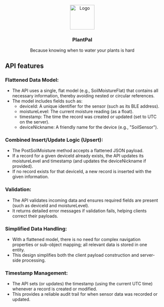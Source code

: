 
<br/>
<div align="center">
<a href="https://github.com/programmingPug/plantpal">
<img src="https://imgur.com/BdczfrQ.png" alt="Logo" width="80" height="80">
</a>
<h3 align="center">PlantPal</h3>
<p align="center">
Because knowing when to water your plants is hard
</p>
</div>

## API features

### Flattened Data Model:

- The API uses a single, flat model (e.g., SoilMoistureFlat) that contains all necessary information, thereby avoiding nested or circular references.
- The model includes fields such as:
  - deviceId: A unique identifier for the sensor (such as its BLE address).
  - moistureLevel: The current moisture reading (as a float).
  - timestamp: The time the record was created or updated (set to UTC on the server).
  - deviceNickname: A friendly name for the device (e.g., "SoilSensor").

### Combined Insert/Update Logic (Upsert):

- The PostSoilMoisture method accepts a flattened JSON payload.
- If a record for a given deviceId already exists, the API updates its moistureLevel and timestamp (and updates the deviceNickname if provided).
- If no record exists for that deviceId, a new record is inserted with the given information.

### Validation:

- The API validates incoming data and ensures required fields are present (such as deviceId and moistureLevel).
- It returns detailed error messages if validation fails, helping clients correct their payloads.

### Simplified Data Handling:

- With a flattened model, there is no need for complex navigation properties or sub-object mapping; all relevant data is stored in one entity.
- This design simplifies both the client payload construction and server-side processing.

### Timestamp Management:

- The API sets (or updates) the timestamp (using the current UTC time) whenever a record is created or modified.
- This provides a reliable audit trail for when sensor data was recorded or updated.